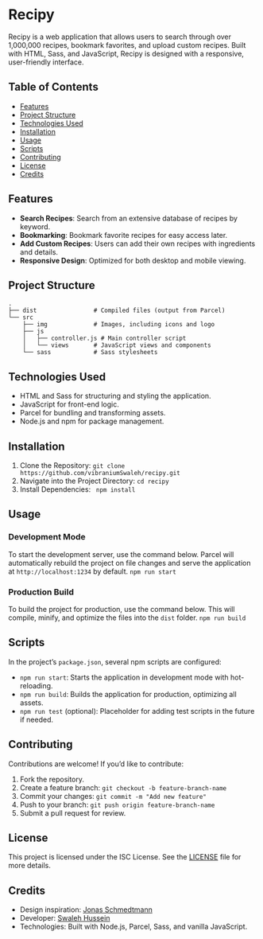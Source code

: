 # Recipy

Recipy is a web application that allows users to search through over 1,000,000 recipes, bookmark favorites, and upload custom recipes. Built with HTML, Sass, and JavaScript, Recipy is designed with a responsive, user-friendly interface.



## Table of Contents

- [Features](#features)
- [Project Structure](#project-structure)
- [Technologies Used](#technologies-used)
- [Installation](#installation)
- [Usage](#usage)
- [Scripts](#scripts)
- [Contributing](#contributing)
- [License](#license)
- [Credits](#credits)

## Features

- **Search Recipes**: Search from an extensive database of recipes by keyword.
- **Bookmarking**: Bookmark favorite recipes for easy access later.
- **Add Custom Recipes**: Users can add their own recipes with ingredients and details.
- **Responsive Design**: Optimized for both desktop and mobile viewing.

## Project Structure

```plaintext
.
├── dist                # Compiled files (output from Parcel)
└── src
    ├── img             # Images, including icons and logo
    ├── js
    │   ├── controller.js # Main controller script
    │   └── views       # JavaScript views and components
    └── sass            # Sass stylesheets
```

## Technologies Used

- HTML and Sass for structuring and styling the application.
- JavaScript for front-end logic.
- Parcel for bundling and transforming assets.
- Node.js and npm for package management.

## Installation

1. Clone the Repository:
   `git clone https://github.com/vibraniumSwaleh/recipy.git`
2. Navigate into the Project Directory:
   `cd recipy`
3. Install Dependencies:
   ` npm install`

## Usage

### Development Mode

To start the development server, use the command below. Parcel will automatically rebuild the project on file changes and serve the application at `http://localhost:1234` by default.
`npm run start`

### Production Build

To build the project for production, use the command below. This will compile, minify, and optimize the files into the `dist` folder.
`npm run build`

## Scripts

In the project’s `package.json`, several npm scripts are configured:

- `npm run start`: Starts the application in development mode with hot-reloading.
- `npm run build`: Builds the application for production, optimizing all assets.
- `npm run test` (optional): Placeholder for adding test scripts in the future if needed.

## Contributing

Contributions are welcome! If you’d like to contribute:

1. Fork the repository.
2. Create a feature branch:
   `git checkout -b feature-branch-name`
3. Commit your changes:
   `git commit -m "Add new feature"`
4. Push to your branch:
   `git push origin feature-branch-name`
5. Submit a pull request for review.

## License

This project is licensed under the ISC License. See the [LICENSE](https://www.tldrlegal.com/license/isc-license) file for more details.

## Credits

- Design inspiration: [Jonas Schmedtmann](https://x.com/jonasschmedtman)
- Developer: [Swaleh Hussein](https://daffalabs.com/)
- Technologies: Built with Node.js, Parcel, Sass, and vanilla JavaScript.
